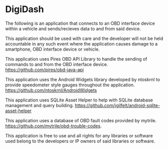 # DigiDash
The following is an application that connects to an OBD interface device within a vehicle and sends/recieves data to and from said device.

This application should be used with care and the developer will not be held accountable in any such event where the application causes damage to a smartphone, OBD interface device or vehicle.

This application uses Pires OBD API Library to handle the sending of commands to and from the OBD interface device. https://github.com/pires/obd-java-api

This application uses the Android Widgets library developed by ntoskrnl to provide speedometer style gauges throughout the application.  https://github.com/ntoskrnl/AndroidWidgets

This application uses SQLite Asset Helper to help with SQLite database management and query building. https://github.com/jgilfelt/android-sqlite-asset-helper

This application uses a database of OBD fault codes provided by mytrile. https://github.com/mytrile/obd-trouble-codes.

This application is free to use and all rights for any libraries or software used belong to the developers or IP owners of said libraries or software.
